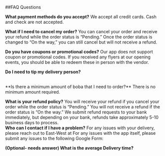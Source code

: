 ##FAQ Questions

**What payment methods do you accept?**
We accept all credit cards. Cash and check are not accepted.
<br>

**What if I need to cancel my order?**
You can cancel your order and receive your refund while the order status is “Pending.” Once the order status is changed to “On the way,” you can still cancel but will not receive a refund.
<br>

**Do you have coupons or promotional codes?**
Our app does not support coupon or promotional codes. If you received any flyers at our opening events, you should be able to redeem these in person with the vendor.
<br>

**Do I need to tip my delivery person?**

<br>
**Is there a minimum amount of boba that I need to order?**
There is no minimum amount required.
<br>

**What is your refund policy?**
You will receive your refund if you cancel your order while the order status is “Pending.” You will not receive a refund if the order status is “On the way.” We submit refund requests to your bank immediately, but depending on your bank, refunds take approximately 5-10 business days to process.
<br>
**Who can I contact if I have a problem?**
For any issues with your delivery, please reach out to East-West at 
For any issues with the app itself, please submit any issues to the following Google Form: 
<br>

**(Optional- needs answer) What is the average Delivery time?**
